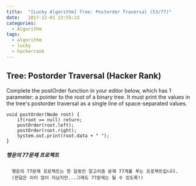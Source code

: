 ```yaml
---
title:  "[Lucky Algorithm] Tree: Postorder Traversal (53/77)"
date:   2017-12-01 23:55:23
categories:
  - Algorithm
tags:
  - algorithm
  - lucky
  - hackerrank
---
```

## Tree: Postorder Traversal (Hacker Rank)
Complete the postOrder function in your editor below, which has 1 parameter: a pointer to the root of a binary tree. It must print the values in the tree's postorder traversal as a single line of space-separated values.


```
void postOrder(Node root) {
    if(root == null) return;
    postOrder(root.left);
    postOrder(root.right);
    System.out.print(root.data + " ");
}

```

##### 행운의 77문제 프로젝트
```
  행운의 77문제 프로젝트는 한 달동안 알고리즘 문제 77개를 푸는 프로젝트입니다.
  (한달은 이미 많이 지났지만...그래도 77문제는 될 수 있도록!)
```
